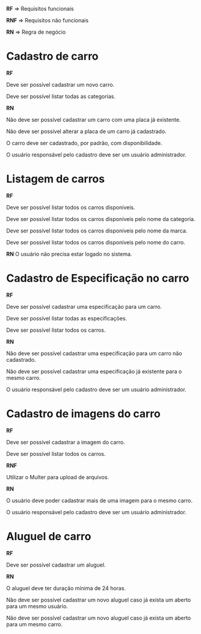 **RF** => Requisitos funcionais

**RNF** => Requisitos não funcionais

**RN** => Regra de negócio

# Cadastro de carro

**RF**

Deve ser possível cadastrar um novo carro.

Deve ser possível listar todas as categorias.

**RN**

Não deve ser possível cadastrar um carro com uma placa já existente.

Não deve ser possível alterar a placa de um carro já cadastrado.

O carro deve ser cadastrado, por padrão, com disponibilidade.

O usuário responsável pelo cadastro deve ser um usuário administrador.

# Listagem de carros

**RF**

Deve ser possível listar todos os carros disponíveis.

Deve ser possível listar todos os carros disponíveis pelo nome da categoria.

Deve ser possível listar todos os carros disponíveis pelo nome da marca.

Deve ser possível listar todos os carros disponíveis pelo nome do carro.

**RN**
O usuário não precisa estar logado no sistema.

# Cadastro de Especificação no carro

**RF**

Deve ser possível cadastrar uma especificação para um carro.

Deve ser possível listar todas as especificações.

Deve ser possível listar todos os carros.

**RN**

Não deve ser possível cadastrar uma especificação para um carro não cadastrado.

Não deve ser possível cadastrar uma especificação já existente para o mesmo carro.

O usuário responsável pelo cadastro deve ser um usuário administrador.

# Cadastro de imagens do carro

**RF**

Deve ser possível cadastrar a imagem do carro.

Deve ser possível listar todos os carros.

**RNF**

Utilizar o Multer para upload de arquivos.

**RN**

O usuário deve poder cadastrar mais de uma imagem para o mesmo carro.

O usuário responsável pelo cadastro deve ser um usuário administrador.

# Aluguel de carro

**RF**

Deve ser possível cadastrar um aluguel.

**RN**

O aluguel deve ter duração mínima de 24 horas.

Não deve ser possível cadastrar um novo aluguel caso já exista um aberto para um mesmo usuário.

Não deve ser possível cadastrar um novo aluguel caso já exista um aberto para um mesmo carro.
